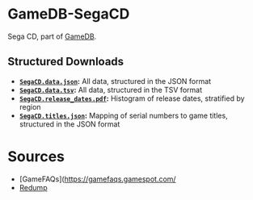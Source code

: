 # GameDB-SegaCD
Sega CD, part of [GameDB](https://github.com/niemasd/GameDB).

## Structured Downloads
* **[`SegaCD.data.json`](https://github.com/niemasd/GameDB-SegaCD/releases/latest/download/SegaCD.data.json):** All data, structured in the JSON format
* **[`SegaCD.data.tsv`](https://github.com/niemasd/GameDB-SegaCD/releases/latest/download/SegaCD.data.tsv):** All data, structured in the TSV format
* **[`SegaCD.release_dates.pdf`](https://github.com/niemasd/GameDB-SegaCD/releases/latest/download/SegaCD.release_dates.pdf):** Histogram of release dates, stratified by region
* **[`SegaCD.titles.json`](https://github.com/niemasd/GameDB-SegaCD/releases/latest/download/SegaCD.titles.json):** Mapping of serial numbers to game titles, structured in the JSON format

# Sources
* [GameFAQs](https://gamefaqs.gamespot.com/
* [Redump](https://redump.org)
